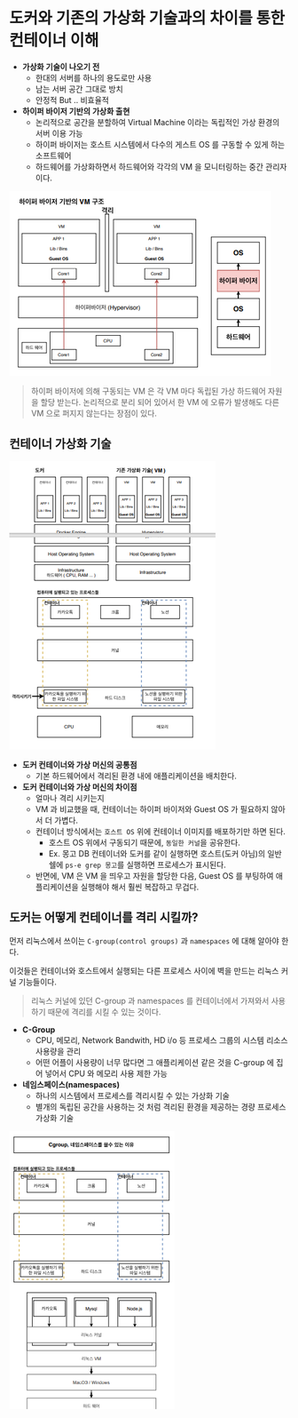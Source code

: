# 도커와 기존의 가상화 기술과의 차이를 통한 컨테이너 이해

- __가상화 기술이 나오기 전__
    - 한대의 서버를 하나의 용도로만 사용
    - 남는 서버 공간 그대로 방치
    - 안정적 But .. 비효율적
- __하이퍼 바이저 기반의 가상화 출현__
    - 논리적으로 공간을 분할하여 Virtual Machine 이라는 독립적인 가상 환경의 서버 이용 가능
    - 하이퍼 바이저는 호스트 시스템에서 다수의 게스트 OS 를 구동할 수 있게 하는 소프트웨어
    - 하드웨어를 가상화하면서 하드웨어와 각각의 VM 을 모니터링하는 중간 관리자이다.

![IMAGES](./images/hyper.png)

> 하이퍼 바이저에 의해 구동되는 VM 은 각 VM 마다 독립된 가상 하드웨어 자원을 할당 받는다. 논리적으로 분리 되어 있어서 한 VM 에 오류가 발생해도 다른 VM 으로 퍼지지 않는다는 장점이 있다.

## 컨테이너 가상화 기술

![IMAGES](./images/dockervm.png)

- __도커 컨테이너와 가상 머신의 공통점__
    - 기본 하드웨어에서 격리된 환경 내에 애플리케이션을 배치한다.
- __도커 컨테이너와 가상 머신의 차이점__
    - 얼마나 격리 시키는지
    - VM 과 비교했을 때, 컨테이너는 하이퍼 바이저와 Guest OS 가 필요하지 않아서 더 가볍다.
    - 컨테이너 방식에서는 `호스트 OS` 위에 컨테이너 이미지를 배포하기만 하면 된다.
        - 호스트 OS 위에서 구동되기 때문에, `동일한 커널`을 공유한다.
        - Ex. 몽고 DB 컨테이너와 도커를 같이 실행하면 호스트(도커 아님)의 일반 쉘에 `ps-e grep 몽고`를 실행하면 프로세스가 표시된다.
    - 반면에, VM 은 VM 을 띄우고 자원을 할당한 다음, Guest OS 를 부팅하여 애플리케이션을 실행해야 해서 훨씬 복잡하고 무겁다.

## 도커는 어떻게 컨테이너를 격리 시킬까?

먼저 리눅스에서 쓰이는 `C-group(control groups)` 과  `namespaces` 에 대해 알아야 한다.

이것들은 컨테이너와 호스트에서 실행되는 다른 프로세스 사이에 벽을 만드는 리눅스 커널 기능들이다.

> 리눅스 커널에 있던 C-group 과 namespaces 를 컨테이너에서 가져와서 사용하기 때문에 격리를 시킬 수 있는 것이다.

- __C-Group__
    - CPU, 메모리, Network Bandwith, HD i/o 등 프로세스 그룹의 시스템 리소스 사용량을 관리
    - 어떤 어플이 사용량이 너무 많다면 그 애플리케이션 같은 것을 C-group 에 집어 넣어서 CPU 와 메모리 사용 제한 가능
- __네임스페이스(namespaces)__
    - 하나의 시스템에서 프로세스를 격리시킬 수 있는 가상화 기술
    - 별개의 독립된 공간을 사용하는 것 처럼 격리된 환경을 제공하는 경량 프로세스 가상화 기술

![IMAGES](./images/cgroup.png)